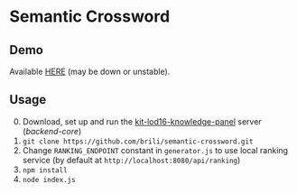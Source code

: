 # Semantic Crossword

## Demo
Available [HERE](http://212.47.248.93:8898) (may be down or unstable).

## Usage
0. Download, set up and run the [kit-lod16-knowledge-panel](https://github.com/n1try/kit-lod16-knowledge-panel) server (_backend-core_)
1. `git clone https://github.com/brili/semantic-crossword.git`
2. Change `RANKING_ENDPOINT` constant in `generator.js` to use local ranking service (by default at `http://localhost:8080/api/ranking`)
3. `npm install`
4. `node index.js`